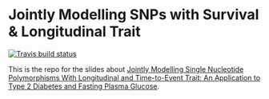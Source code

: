 # Jointly Modelling SNPs with Survival & Longitudinal Trait
[![Travis build status](https://travis-ci.org/mcanouil/joint_model.svg?branch=master)](https://travis-ci.org/mcanouil/joint_model)

This is the repo for the slides about [Jointly Modelling Single Nucleotide Polymorphisms With Longitudinal and Time-to-Event Trait: An Application to Type 2 Diabetes and Fasting Plasma Glucose](https://doi.org/10.3389/fgene.2018.00210).

